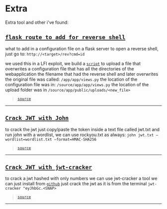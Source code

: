# Extra

Extra tool and other i've found:

## [`flask route to add for reverse shell`](flask_reverse_shell.py)

what to add in a configuration file on a flask server to open a reverse shell, just go to:
`http://<target>/rev?cmd=id`

we used this in a LFI exploit, we build a [`script`](upload_script.py) to upload a file that overwrites a configuration file that has all the directories of the webapplication
the filename that had the reverse shell and later overwrites the original file was called: `/app/app/views.py`
the location of the configuration file was in: `/source/app/app/views.py`
the location of the upload folder was in `/source/app/public/uploads/<new_file>`
> [`source`](https://github.com/Knocks83)

---

## [`Crack JWT with John`]()

to crack the jwt just copy/paste the token inside a text file called jwt.txt
and run john with a wordlist, we can use rockyou.txt as always:
`john jwt.txt —wordlist=wordlist.txt —format=HMAC-SHA256`

> [`source`](https://blog.pentesteracademy.com/hacking-jwt-tokens-bruteforcing-weak-signing-key-johntheripper-89f0c7e6a87)

---

## [`Crack JWT with jwt-cracker`]()

to crack a jwt hashed with only numbers we can use jwt-cracker a tool we can just install from [`github`](https://github.com/lmammino/jwt-cracker)
just crack the jwt as it is from the terminal
`jwt-cracker "eyJhbGc.<SNAP>`

> [`source`](https://github.com/lmammino/jwt-cracker)

---
